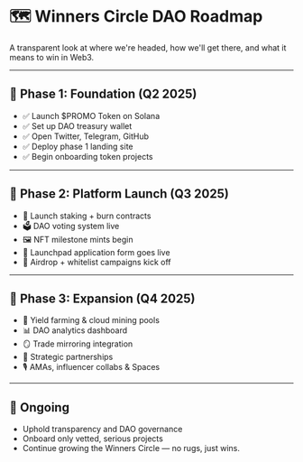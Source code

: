 # 🗺️ Winners Circle DAO Roadmap

A transparent look at where we're headed, how we'll get there, and what it means to win in Web3.

---

## 📍 Phase 1: Foundation (Q2 2025)

- ✅ Launch $PROMO Token on Solana
- ✅ Set up DAO treasury wallet
- ✅ Open Twitter, Telegram, GitHub
- ✅ Deploy phase 1 landing site
- ✅ Begin onboarding token projects

---

## 📍 Phase 2: Platform Launch (Q3 2025)

- 🧱 Launch staking + burn contracts
- 🗳️ DAO voting system live
- 🖼️ NFT milestone mints begin
- 📨 Launchpad application form goes live
- 🎁 Airdrop + whitelist campaigns kick off

---

## 📍 Phase 3: Expansion (Q4 2025)

- 🌾 Yield farming & cloud mining pools
- 📊 DAO analytics dashboard
- 🪞 Trade mirroring integration
- 🤝 Strategic partnerships
- 🎙️ AMAs, influencer collabs & Spaces

---

## 🎯 Ongoing

- Uphold transparency and DAO governance
- Onboard only vetted, serious projects
- Continue growing the Winners Circle — no rugs, just wins.
